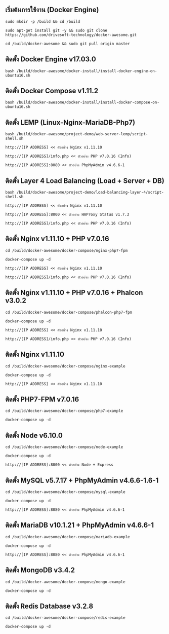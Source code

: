 เริ่มต้นการใช้งาน (Docker Engine)
---------------------------------------------------

```
sudo mkdir -p /build && cd /build

sudo apt-get install git -y && sudo git clone https://github.com/drivesoft-technology/docker-awesome.git

cd /build/docker-awesome && sudo git pull origin master
```


ติดตั้ง Docker Engine v17.03.0
---------------------------------------------------

```
bash /build/docker-awesome/docker-install/install-docker-engine-on-ubuntu16.sh
```


ติดตั้ง Docker Compose v1.11.2
---------------------------------------------------

```
bash /build/docker-awesome/docker-install/install-docker-compose-on-ubuntu16.sh
```


ติดตั้ง LEMP (Linux-Nginx-MariaDB-Php7)
---------------------------------------------------

```
bash /build/docker-awesome/project-demo/web-server-lemp/script-shell.sh
```

```
http://[IP ADDRESS] << ตัวอย่าง Nginx v1.11.10

http://[IP ADDRESS]/info.php << ตัวอย่าง PHP v7.0.16 (Info) 

http://[IP ADDRESS]:8080 << ตัวอย่าง PhpMyAdmin v4.6.6-1
```



ติดตั้ง Layer 4 Load Balancing (Load + Server + DB)
---------------------------------------------------

```
bash /build/docker-awesome/project-demo/load-balancing-layer-4/script-shell.sh
```

```
http://[IP ADDRESS] << ตัวอย่าง Nginx v1.11.10

http://[IP ADDRESS]:8000 << ตัวอย่าง HAProxy Status v1.7.3

http://[IP ADDRESS]/info.php << ตัวอย่าง PHP v7.0.16 (Info) 
```


ติดตั้ง Nginx v1.11.10 + PHP v7.0.16
---------------------------------------------------

```
cd /build/docker-awesome/docker-compose/nginx-php7-fpm

docker-compose up -d
```

```
http://[IP ADDRESS] << ตัวอย่าง Nginx v1.11.10

http://[IP ADDRESS]/info.php << ตัวอย่าง PHP v7.0.16 (Info) 
```


ติดตั้ง Nginx v1.11.10 + PHP v7.0.16 + Phalcon v3.0.2
---------------------------------------------------

```
cd /build/docker-awesome/docker-compose/phalcon-php7-fpm

docker-compose up -d
```

```
http://[IP ADDRESS] << ตัวอย่าง Nginx v1.11.10

http://[IP ADDRESS]/info.php << ตัวอย่าง PHP v7.0.16 (Info) 
```


ติดตั้ง Nginx v1.11.10
---------------------------------------------------

```
cd /build/docker-awesome/docker-compose/nginx-example

docker-compose up -d
```

```
http://[IP ADDRESS] << ตัวอย่าง Nginx v1.11.10
```


ติดตั้ง PHP7-FPM v7.0.16
---------------------------------------------------

```
cd /build/docker-awesome/docker-compose/php7-example

docker-compose up -d
```


ติดตั้ง Node v6.10.0
---------------------------------------------------

```
cd /build/docker-awesome/docker-compose/node-example

docker-compose up -d
```

```
http://[IP ADDRESS]:8000 << ตัวอย่าง Node + Express
```


ติดตั้ง MySQL v5.7.17 + PhpMyAdmin v4.6.6-1.6-1
---------------------------------------------------

```
cd /build/docker-awesome/docker-compose/mysql-example

docker-compose up -d
```

```
http://[IP ADDRESS]:8080 << ตัวอย่าง PhpMyAdmin v4.6.6-1
```


ติดตั้ง MariaDB v10.1.21 + PhpMyAdmin v4.6.6-1
---------------------------------------------------

```
cd /build/docker-awesome/docker-compose/mariadb-example

docker-compose up -d
```

```
http://[IP ADDRESS]:8080 << ตัวอย่าง PhpMyAdmin v4.6.6-1
```


ติดตั้ง MongoDB v3.4.2
---------------------------------------------------

```
cd /build/docker-awesome/docker-compose/mongo-example

docker-compose up -d
```


ติดตั้ง Redis Database v3.2.8
---------------------------------------------------

```
cd /build/docker-awesome/docker-compose/redis-example

docker-compose up -d
```
